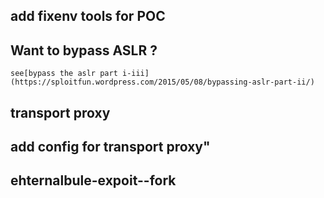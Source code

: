 ## add fixenv tools for  POC 
## Want to bypass ASLR ?
    see[bypass the aslr part i-iii](https://sploitfun.wordpress.com/2015/05/08/bypassing-aslr-part-ii/)
## transport proxy
## add config for transport proxy"
## ehternalbule-expoit--fork


